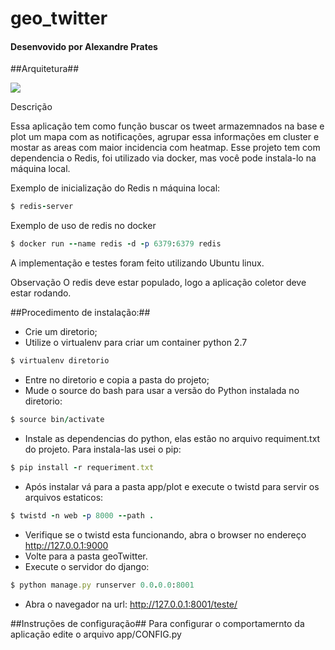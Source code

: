 # geo_twitter
#### Desenvovido por Alexandre Prates ####

##Arquitetura##

![](arquitetura.png)

Descrição

Essa aplicação tem como função buscar os tweet armazemnados na base e plot um mapa com as notificações, agrupar essa informações em cluster e mostar as areas com maior incidencia com 
heatmap. Esse projeto tem com dependencia o Redis, foi utilizado via docker, mas você pode instala-lo na máquina local.

Exemplo de inicialização do Redis n máquina local:

```ruby
$ redis-server
```

Exemplo de uso de redis no docker

```ruby
$ docker run --name redis -d -p 6379:6379 redis
```

A implementação e testes foram feito utilizando Ubuntu linux.

Observação
O redis deve estar populado, logo a aplicação coletor deve estar rodando.

##Procedimento de instalação:##

- Crie um diretorio;
- Utilize o virtualenv para criar um container python 2.7

```ruby
$ virtualenv diretorio
```

- Entre no diretorio e copia a pasta do projeto;
- Mude o source do bash para usar a versão do Python instalada no diretorio:
```ruby
$ source bin/activate
```

- Instale as dependencias do python, elas estão no arquivo requiment.txt do projeto. Para instala-las usei o pip:
```ruby
$ pip install -r requeriment.txt
```

- Após instalar vá para a pasta app/plot e execute o twistd para servir os arquivos estaticos:
```ruby
$ twistd -n web -p 8000 --path .
```


- Verifique se o twistd esta funcionando, abra o browser no endereço http://127.0.0.1:9000
- Volte para a pasta geoTwitter.
- Execute o servidor do django:
```ruby
$ python manage.py runserver 0.0.0.0:8001
```

- Abra o navegador na url: http://127.0.0.1:8001/teste/


##Instruções de configuração##
Para configurar o comportamernto da aplicação edite o arquivo app/CONFIG.py


 
